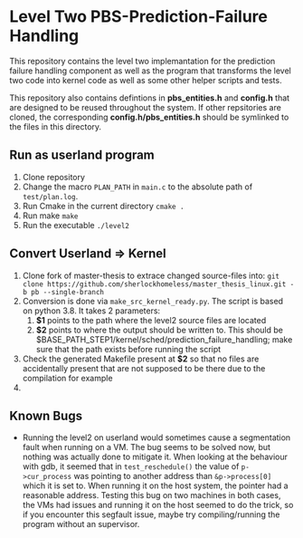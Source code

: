 # Level Two PBS-Prediction-Failure Handling

This repository contains the level two implemantation for the prediction failure handling component as well as the program that transforms the level two code into kernel code as well as some other helper scripts and tests.

This repository also contains defintions in **pbs_entities.h** and **config.h** that are designed to be reused throughout the system. If other repsitories are cloned, the corresponding **config.h/pbs_entities.h** should be symlinked to the files in this directory.

## Run as userland program

1. Clone repository
1. Change the macro `PLAN_PATH` in `main.c` to the absolute path of `test/plan.log`.
2. Run Cmake in the current directory `cmake .`
3. Run make `make`
4. Run the executable `./level2`

## Convert Userland => Kernel

1. Clone fork of master-thesis to extrace changed source-files into: `git clone https://github.com/sherlockhomeless/master_thesis_linux.git -b pb --single-branch`
1. Conversion is done via `make_src_kernel_ready.py`. The script is based on python 3.8. It takes 2 parameters:
    1. **$1** points to the path where the level2 source files are located
    2. **$2** points to where the output should be written to. This should be $BASE_PATH_STEP1/kernel/sched/prediction_failure_handling; make sure that the path exists before running the script
2. Check the generated Makefile present at **$2** so that no files are accidentally present that are not supposed to be there due to the compilation for example
3.


## Known Bugs

* Running the level2 on userland would sometimes cause a segmentation fault when running on a VM. The bug seems to be solved now, but nothing was actually done to mitigate it. When looking at the behaviour with gdb, it seemed that in `test_reschedule()` the value of `p->cur_process` was pointing to another address than `&p->process[0]` which it is set to. When running it on the host system, the pointer had a reasonable address. Testing this bug on two machines in both cases, the VMs had issues and running it on the host seemed to do the trick, so if you encounter this segfault issue, maybe try compiling/running the program without an supervisor.
